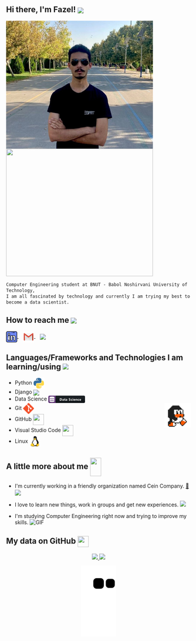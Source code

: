 ## Hi there, I'm Fazel! <img src="https://media.giphy.com/media/fYSnHlufseco8Fh93Z/giphy.gif" align="center" width="30">
  
<img src="photo-of-me.jpg" width="400" align="center" /> &nbsp;&nbsp;&nbsp;<img src="https://user-images.githubusercontent.com/70382532/138322189-2db8df52-9dcb-40a0-88a8-c365466bd33d.gif" height="347" width="400" align="center" />

``` 
Computer Engineering student at BNUT - Babol Noshirvani University of Technology, 
I am all fascinated by technology and currently I am trying my best to become a data scientist. 
``` 
## How to reach me <img src="https://github.com/SP-XD/SP-XD/blob/main/images/letterbox.gif?raw=true" width="25" align="center" />
<a href="https://www.linkedin.com/in/mohammadfazel-abdhaghighi-33912a234/" target="_blank"><img align="center" width="30" src="https://github.com/FazelHaghighi/FazelHaghighi/blob/main/media/linkedin.png?raw=true"> </a>&nbsp;&nbsp;
<a href="mailto:fazel.haghighi1399@gmail.com"> <img src="https://github.com/FazelHaghighi/FazelHaghighi/blob/main/media/gmail.png" align="center" width="30"/> </a>&nbsp;&nbsp;
<a href="https://t.me/pingpongplayer" target="_blank"><img align="center" width="70" src="https://img.shields.io/badge/-Telegram-blue?style=for-the-badge&logo=Telegram&logoColor=white"> </a>

## Languages/Frameworks and Technologies I am learning/using <img lign="center" width="30" src="https://media.giphy.com/media/WUlplcMpOCEmTGBtBW/giphy.gif"> 

  - Python <img align="center" alt="Fazel-Python" height="30" width="30" src="https://github.com/FazelHaghighi/FazelHaghighi/blob/main/media/python.webp">
  - Django <img align="center" width="70" src="https://img.shields.io/badge/-Django-092E20?style=flat-square&logo=Django&logoColor=ffffff">
  - Data Science <img align="center" width="100" src="https://github.com/FazelHaghighi/FazelHaghighi/blob/main/media/datascience.png">
  - Git <img align="center" height="30" width="30" src="https://github.com/FazelHaghighi/FazelHaghighi/blob/main/media/git-original.png">
  <img width="15%" align="right" alt="Github Image" src="https://github.com/FazelHaghighi/FazelHaghighi/blob/main/media/linux_rounded.gif?raw=true" /><br>
  - GitHub <img align="center" height="30" width="30" src="https://i.giphy.com/media/KzJkzjggfGN5Py6nkT/200.webp">
  - Visual Studio Code <img align="center" height="30" width="30" src="https://i.giphy.com/media/IdyAQJVN2kVPNUrojM/200.webp">
  - Linux <img align="center" height="30" width="30" src="https://raw.githubusercontent.com/devicons/devicon/master/icons/linux/linux-original.svg">

## A little more about me <img align="center" height="50" width="30" src="https://media.giphy.com/media/VgCDAzcKvsR6OM0uWg/giphy.gif"> 

- I'm currently working in a friendly organization named Cein Company. [:link:](https://github.com/Cein-Company) <img src="https://media.giphy.com/media/LnQjpWaON8nhr21vNW/giphy.gif" align="center" width="45">

- I love to learn new things, work in groups and get new experiences. <img src="https://github.com/SP-XD/SP-XD/blob/main/images/hyperkitty.gif?raw=true" width="20" /> 

- I'm studying Computer Engineering right now and trying to improve my skills. <img alt="GIF" src="https://github.com/SP-XD/SP-XD/blob/main/images/Developer.gif" width="30" /> 

## My data on GitHub <img align="center" height="30" width="30" src="https://i.giphy.com/media/KzJkzjggfGN5Py6nkT/200.webp">

<div align="center">
  <a href="https://github.com/FazelHaghighi">
  <img height="180em" src="https://github-readme-stats.vercel.app/api?username=FazelHaghighi&show_icons=true&theme=dracula&include_all_commits=true&count_private=true"/>
  <img height="180em" src="https://github-readme-stats.vercel.app/api/top-langs/?username=FazelHaghighi&layout=compact&langs_count=7&theme=dracula"/>
 
   ![Snake animation](https://github.com/rafaballerini/rafaballerini/blob/output/github-contribution-grid-snake.svg)

</div> 
